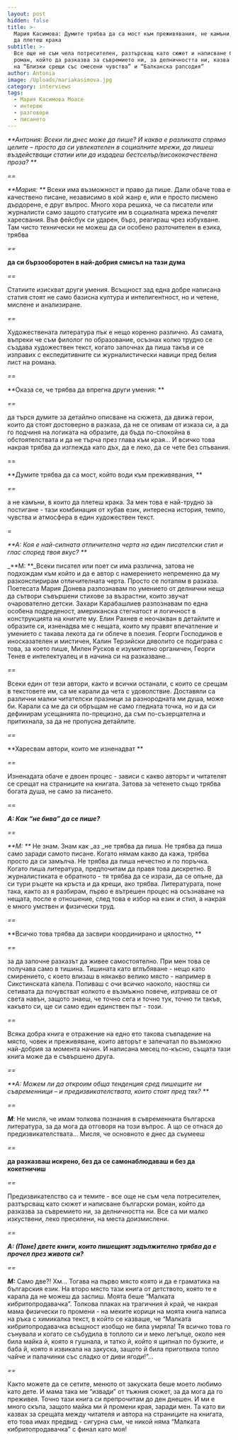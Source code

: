 ```yaml
---
layout: post
hidden: false
title: >-
  Мария Касимова: Думите трябва да са мост към преживявания, не камъни, в които
  да плетеш крака
subtitle: >-
  Все още не съм чела потресителен, разтърсващ като сюжет и написване български
  роман, който да разказва за съвремието ни, за делничността ни, казва авторката
  на “Близки срещи със смесени чувства” и “Балканска рапсодия”
author: Antonia
image: /Uploads/mariakasimova.jpg
category: interviews
tags:
  - Мария Касимова Моасе
  - интервю
  - разговори
  - писането
---
```

_**Антония: Всеки ли днес може да пише? И каква е разликата спрямо целите – просто да си увлекателен в социалните мрежи, да пишеш въздействащи статии или да издадеш бестселър/висококачествена проза?    **_

_\==_

_**Мария: **_ Всеки има възможност и право да пише. Дали обаче това е качествено писане, независимо в кой жанр е, или е просто писмено дърдорене, е друг въпрос. Много хора решиха, че са писатели или журналисти само защото статусите им в социалната мрежа печелят харесвания. Във фейсбук си ударен, бърз, реагираш чрез избухване. Там чисто технически не можеш да си особено разточителен в езика, трябва 

_\==_

**да си бързооборотен в най-добрия смисъл на тази дума**

_\==_

Статиите изискват други умения. Всъщност зад една добре написана статия стоят не само базисна култура и интелигентност, но и четене, мислене и анализиране.

_\==_

Художествената литература пък е нещо коренно различно. Аз самата, въпреки че съм филолог по образование, осъзнах колко трудно се създава художествен текст, когато започнах да пиша такъв и се изправих с експедитивните си журналистически навици пред белия лист на романа. 

_\==_

**Оказа се, че трябва да впрегна други умения: **

_\==_

да търся думите за детайлно описване на сюжета, да движа герои, които да стоят достоверно в разказа, да не се опивам от изказа си, а да го подчиня на логиката на образите, да бъда по-спокойна в обстоятелствата и да не търча през глава към края… И всичко това накрая трябва да изглежда като дъх, да е леко, да се чете без спъвания. 

\==

**Думите трябва да са мост, който води към преживявания, **

_\==_

а не камъни, в които да плетеш крака. За мен това е най-трудно за постигане - тази комбинация от хубав език, интересна история, темпо, чувства и атмосфера в един художествен текст. 

\=

_**А: Коя е най-силната отличителна черта на един писателски стил и глас според твоя вкус? **_

_**М: **_Всеки писател или поет си има различна, затова не подхождам към който и да е автор с намерението непременно да му разконспирирам отличителната черта. Просто се потапям в разказа. Поетесата Мария Донева разпознавам по умението от делнични неща да сътвори съвършени стихове за възрастни, които звучат очарователно детски. Захари Карабашлиев разпознавам по една особена подреденост, американска стегнатост и логичност в конструкцията на книгите му. Елин Рахнев е неочакван в детайлите и образите си, изненадва ме с нещата, които му правят впечатление и умението с такава лекота да ги облече в поезия. Георги Господинов е иносказателен и мистичен, Калин Терзийски дяволито се подиграва с това, за което пише, Милен Русков е изумително органичен, Георги Тенев е интелектуалец и в начина си на разказване… 

_\==_

Всеки един от тези автори, както и всички останали, с които се срещам в текстовете им, са ме карали да чета с удоволствие. Доставяли са различни малки читателски празници за разнородната ми душа, може би. Карали са ме да си обръщам не само гледната точка, но и да си дефинирам усещанията по-прецизно, да съм по-съзерцателна и притихнала, за да не пропусна детайлите. 

_\==_

**Харесвам автори, които ме изненадват **

_\==_

Изненадата обаче е двоен процес - зависи с какво авторът и читателят се срещат на страниците на книгата. Затова за четенето също трябва богата душа, не само за писането. 

_\==_

_**А: Как “не бива” да се пише?**_

_\==_

_**M: **_ Не знам. Знам как _аз _не трябва да пиша. Не трябва да пиша само заради самото писане. Когато нямам какво да кажа, трябва просто да си замълча. Не трябва да пиша нечестно и по поръчка. Когато пиша литература, предпочитам да правя това дискретно. В журналистиката е обратното - тя трябва да се изрази, да се опъне, да си тури ръцете на кръста и да крещи, ако трябва. Литературата, поне така, както аз я разбирам, първо е вътрешен процес на осъзнаване на нещата, после е отношение, след това е избор на език и стил, а накрая е много умствен и физически труд. 

_\==_

**Всичко това трябва да засвири координирано и цялостно, **

_\==_

за да започне разказът да живее самостоятелно. При мен това се получава само в тишина. Тишината като вглъбяване - нещо като смирението, с което влизаш в някакво велико място - например в Сикстинската капела. Попиваш с очи всичко наоколо, наостяш си сетивата да почувстват колкото е възмъжно повече, изтриваш се от света навън, защото знаеш, че точно сега и точно тук, точно ти такъв, какъвто си, ще си само един единствен път - този. 

_\==_

Всяка добра книга е отражение на едно ето такова съвпадение на място, човек и преживяване, които авторът е запечатал по възможно най-добрия за момента начин. И написана месец по-късно, същата тази книга може да е съвършено друга. 

_\==_

_**А: Можем ли да откроим обща тенденция сред пишещите ни съвременници – и предизвикателствата, които стоят пред тях? **_

_\==_

_**М**_: Не мисля, че имам толкова познания в съвременната българска литература, за да мога да отговоря на този въпрос. А що се отнася до предизвикателствата… Мисля, че основното е днес да съумееш 

_\==_

**да разказваш искрено, без да се самонаблюдаваш и без да кокетничиш**

_\==_

Предизвикателство са и темите - все още не съм чела потресителен, разтърсващ като сюжет и написване български роман, който да разказва за съвремието ни, за делничността ни. Все са ми малко изкуствени, леко пресилени, на места доизмислени.

_\==_

_**А: (Поне) двете книги, които пишещият задължително трябва да е прочел през живота си?**_

_\==_

_**М:**_ Само две?! Хм… Тогава на първо място която и да е граматика на българския език. На второ място тази книга от детството, която те е карала да не можеш да заспиш. Моята беше “Малката кибритопродавачка”. Толкова плаках на трагичния й край, че накрая мама физически го промени - на меките корици на моята книга написа на ръка с химикалка текст, в който се казваше, че “Малката кибритопродавачка всъщност изобщо не била умряла! Тя всичко това го сънувала и когато се събудила в топлото си и меко легълце, около нея била майка й, която я гушнала, и татко й, който я щипнал по бузките, и баба й, която я извикала на закуска, защото й била приготвила топло чайче и палачинки със сладко от диви ягоди!”… 

_\==_

Както можете да се сетите, менюто от закуската беше моето любимо като дете. И мама така ме “извади” от тъжния сюжет, за да мога да го преживея. Точно тази книга си препрочитам до ден днешен. И ми е много скъпа, защото майка ми й промени края, заради мен. Та като ви казвах за срещата между читателя и автора на страниците на книгата, ето това имах предвид - сигурна съм, че никой няма “Малката кибритопродавачка” с финал като моя!
